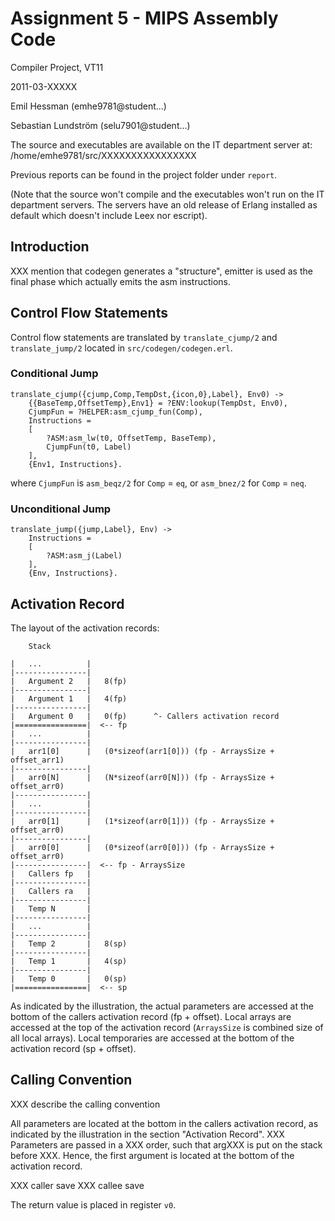 # Assignment 5 - MIPS Assembly Code

Compiler Project, VT11

2011-03-XXXXX

Emil Hessman (emhe9781@student...)

Sebastian Lundström (selu7901@student...)

The source and executables are available on the IT department server at:
/home/emhe9781/src/XXXXXXXXXXXXXXXX

Previous reports can be found in the project folder under `report`.

(Note that the source won't compile and the executables won't run on the IT
department servers. The servers have an old release of Erlang installed as
default which doesn't include Leex nor escript).

## Introduction

XXX mention that codegen generates a "structure", emitter is used as the final
phase which actually emits the asm instructions.

## Control Flow Statements

Control flow statements are translated by `translate_cjump/2` and
`translate_jump/2` located in `src/codegen/codegen.erl`.

### Conditional Jump

    translate_cjump({cjump,Comp,TempDst,{icon,0},Label}, Env0) ->
        {{BaseTemp,OffsetTemp},Env1} = ?ENV:lookup(TempDst, Env0),
        CjumpFun = ?HELPER:asm_cjump_fun(Comp),
        Instructions =
        [
            ?ASM:asm_lw(t0, OffsetTemp, BaseTemp),
            CjumpFun(t0, Label)
        ],
        {Env1, Instructions}.

where `CjumpFun` is `asm_beqz/2` for `Comp` = `eq`, or `asm_bnez/2` for
`Comp` = `neq`.

### Unconditional Jump

    translate_jump({jump,Label}, Env) ->
        Instructions =
        [
            ?ASM:asm_j(Label)
        ],
        {Env, Instructions}.

## Activation Record

The layout of the activation records:

        Stack

    |   ...          |
    |----------------|
    |   Argument 2   |   8(fp)
    |----------------|
    |   Argument 1   |   4(fp)
    |----------------|
    |   Argument 0   |   0(fp)      ^- Callers activation record
    |================|  <-- fp
    |   ...          |
    |----------------|
    |   arr1[0]      |   (0*sizeof(arr1[0])) (fp - ArraysSize + offset_arr1)
    |----------------|
    |   arr0[N]      |   (N*sizeof(arr0[N])) (fp - ArraysSize + offset_arr0)
    |----------------|
    |   ...          |
    |----------------|
    |   arr0[1]      |   (1*sizeof(arr0[1])) (fp - ArraysSize + offset_arr0)
    |----------------|
    |   arr0[0]      |   (0*sizeof(arr0[0])) (fp - ArraysSize + offset_arr0)
    |----------------|  <-- fp - ArraysSize
    |   Callers fp   |
    |----------------|
    |   Callers ra   |
    |----------------|
    |   Temp N       |
    |----------------|
    |   ...          |
    |----------------|
    |   Temp 2       |   8(sp)
    |----------------|
    |   Temp 1       |   4(sp)
    |----------------|
    |   Temp 0       |   0(sp)
    |================|  <-- sp

As indicated by the illustration, the actual parameters are accessed at the
bottom of the callers activation record (fp + offset).
Local arrays are accessed at the top of the activation record (`ArraysSize` is
combined size of all local arrays).
Local temporaries are accessed at the bottom of the activation record
(sp + offset).

## Calling Convention

XXX describe the calling convention

All parameters are located at the bottom in the callers activation record, as
indicated by the illustration in the section "Activation Record".
XXX Parameters are passed in a XXX order, such that argXXX is put on the stack
before XXX. Hence, the first argument is located at the bottom of the
activation record.

XXX caller save
XXX callee save

The return value is placed in register `v0`.
